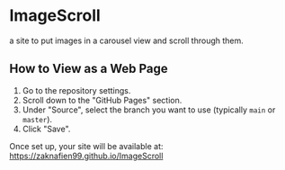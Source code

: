 # ImageScroll
a site to put images in a carousel view and scroll through them.

## How to View as a Web Page

1. Go to the repository settings.
2. Scroll down to the "GitHub Pages" section.
3. Under "Source", select the branch you want to use (typically `main` or `master`).
4. Click "Save".

Once set up, your site will be available at:
https://zaknafien99.github.io/ImageScroll
